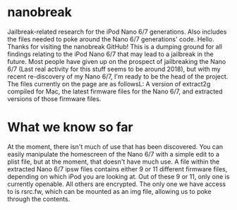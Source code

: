 # nanobreak
Jailbreak-related research for the iPod Nano 6/7 generations. Also includes the files needed to poke around the Nano 6/7 generations' code.
Hello. Thanks for visiting the nanobreak GitHub! This is a dumping ground for all findings relating to the iPod Nano 6/7 that may lead to a jailbreak in the future.
Most people have given up on the prospect of jailbreaking the Nano 6/7 (Last real activity for this stuff seems to be around 2018), but with my recent re-discovery of my Nano 6/7, I'm ready to be the head of the project.
The files currently on the page are as followsL: A version of extract2g compiled for Mac, the latest firmware files for the Nano 6/7, and extracted versions of those firmware files. 

# What we know so far
At the moment, there isn't much of use that has been discovered. You can easily manipulate the homescreen of the Nano 6/7 with a simple edit to a plist file, but at the moment, that doesn't have much use. A file within the extracted Nano 6/7 ipsw files contains either 9 or 11 different firmware files, depending on which iPod you are looking at. Out of these 9 or 11, only one is currently openable. All others are encrypted. The only one we have access to is rsrc.fw, which can be mounted as an img file, allowing us to poke through the contents. 
